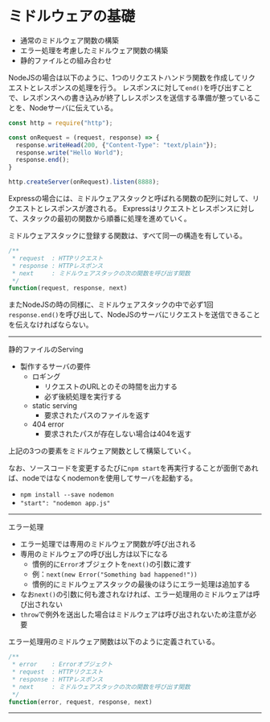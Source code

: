 # ミドルウェアの基礎

- 通常のミドルウェア関数の構築
- エラー処理を考慮したミドルウェア関数の構築
- 静的ファイルとの組み合わせ

NodeJSの場合は以下のように、1つのリクエストハンドラ関数を作成してリクエストとレスポンスの処理を行う。
レスポンスに対して`end()`を呼び出すことで、レスポンスへの書き込みが終了しレスポンスを送信する準備が整っていることを、Nodeサーバに伝えている。

```js
const http = require("http");

const onRequest = (request, response) => {
  response.writeHead(200, {"Content-Type": "text/plain"});
  response.write("Hello World");
  response.end();
}

http.createServer(onRequest).listen(8888);
```

Expressの場合には、ミドルウェアスタックと呼ばれる関数の配列に対して、リクエストとレスポンスが渡される。
Expressはリクエストとレスポンスに対して、スタックの最初の関数から順番に処理を進めていく。

ミドルウェアスタックに登録する関数は、すべて同一の構造を有している。

```js
/**
 * request  : HTTPリクエスト
 * response : HTTPレスポンス
 * next     : ミドルウェアスタックの次の関数を呼び出す関数
 */
function(request, response, next)
```

またNodeJSの時の同様に、ミドルウェアスタックの中で必ず1回`response.end()`を呼び出して、NodeJSのサーバにリクエストを送信できることを伝えなければならない。

---

静的ファイルのServing

- 製作するサーバの要件
  - ロギング
    - リクエストのURLとのその時間を出力する
    - 必ず後続処理を実行する
  - static serving
    - 要求されたパスのファイルを返す
  - 404 error
    - 要求されたパスが存在しない場合は404を返す

上記の3つの要素をミドルウェア関数として構築していく。

なお、ソースコードを変更するたびに`npm start`を再実行することが面倒であれば、nodeではなくnodemonを使用してサーバを起動する。

- `npm install --save nodemon`
- `"start": "nodemon app.js"`

---

エラー処理

- エラー処理では専用のミドルウェア関数が呼び出される
- 専用のミドルウェアの呼び出し方は以下になる
  - 慣例的に`Error`オブジェクトを`next()`の引数に渡す
  - 例：`next(new Error("Something bad happened!"))`
  - 慣例的にミドルウェアスタックの最後のほうにエラー処理は追加する
- なお`next()`の引数に何も渡されなければ、エラー処理用のミドルウェアは呼び出されない
- `throw`で例外を送出した場合はミドルウェアは呼び出されないため注意が必要

エラー処理用のミドルウェア関数は以下のように定義されている。

```js
/**
 * error    : Errorオブジェクト
 * request  : HTTPリクエスト
 * response : HTTPレスポンス
 * next     : ミドルウェアスタックの次の関数を呼び出す関数
 */
function(error, request, response, next)
```

---

